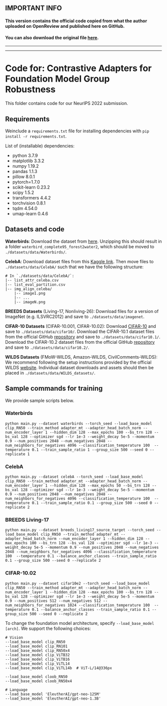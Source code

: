 ## IMPORTANT INFO
#### This version contains the official code copied from what the author uploaded on OpenReview and published here on GitHub.
#### You can also download the original file [here](https://openreview.net/forum?id=uPdS_7pdA9p).


---
---
# Code for: Contrastive Adapters for Foundation Model Group Robustness
This folder contains code for our NeurIPS 2022 submission.

## Requirements

Weinclude a `requirements.txt` file for installing dependencies with `pip install -r requirements.txt`.

List of (installable) dependencies:  
* python 3.7.9  
* matplotlib 3.3.2
* numpy 1.19.2  
* pandas 1.1.3  
* pillow 8.0.1  
* pytorch=1.7.0  
* scikit-learn 0.23.2  
* scipy 1.5.2  
* transformers 4.4.2 
* torchvision 0.8.1  
* tqdm 4.54.0  
* umap-learn 0.4.6

## Datasets and code 

**Waterbirds**: Download the dataset from [here](https://nlp.stanford.edu/data/dro/waterbird_complete95_forest2water2.tar.gz). Unzipping this should result in a folder `waterbird_complete95_forest2water2`, which should be moved to `./datasets/data/Waterbirds/`.  

**CelebA**: Download dataset files from this [Kaggle link](https://www.kaggle.com/jessicali9530/celeba-dataset). Then move files to `./datasets/data/CelebA/` such that we have the following structure:
```
# In `./datasets/data/CelebA/`:
|-- list_attr_celeba.csv
|-- list_eval_partition.csv
|-- img_align_celeba/
    |-- image1.png
    |-- ...
    |-- imageN.png
```  

**BREEDS Datasets** (Living-17, Nonliving-26): Download files for a version of ImageNet (e.g. ILSVRC2012) and save to `./datasets/data/imagenet`.  

**CIFAR-10 Datasets** (CIFAR-10.001, CIFAR-10.02): Download [CIFAR-10](https://www.cs.toronto.edu/~kriz/cifar.html) and save to `./datasets/data/cifar10/`. Download the CIFAR-10.1 dataset files from the official GitHub [repository](https://github.com/modestyachts/CIFAR-10.1) and save to `./datasets/data/cifar10.1/`. Download the CIFAR-10.2 dataset files from the official GitHub [repository](https://github.com/modestyachts/cifar-10.2) and save to `./datasets/data/cifar10.2/`.

**WILDS Datasets** (FMoW-WILDS, Amazon-WILDS, CivilComments-WILDS): We recommend following the setup instructions provided by the official WILDS [website](https://wilds.stanford.edu/get_started/). Individual dataset downloads and assets should then be placed in `./datasets/data/WILDS_datasets/`.


## Sample commands for training  

We provide sample scripts below.

### Waterbirds  
 
```
python main.py --dataset waterbirds --torch_seed --load_base_model clip_RN50 --train_method adapter_mt --adapter_head_batch_norm --num_encoder_layer 1 --hidden_dim 128 --max_epochs 100 --bs_trn 128 --bs_val 128 --optimizer sgd --lr 1e-3 --weight_decay 5e-5 --momentum 0.9 --num_positives 2048 --num_negatives 2048 --num_neighbors_for_negatives 4096 --classification_temperature 100  --temperature 0.1 --train_sample_ratio 1 --group_size 500 --seed 0 --replicate 1
```

### CelebA

```
python main.py --dataset celebA --torch_seed --load_base_model clip_RN50 --train_method adapter_mt --adapter_head_batch_norm --num_encoder_layer 1 --hidden_dim 128 --max_epochs 50 --bs_trn 128 --bs_val 128 --optimizer sgd --lr 1e-3 --weight_decay 5e-5 --momentum 0.9 --num_positives 2048 --num_negatives 2048 --num_neighbors_for_negatives 4096 --classification_temperature 100  --temperature 0.1 --train_sample_ratio 0.1 --group_size 500 --seed 0 --replicate 2
```

### BREEDS Living-17

```
python main.py --dataset breeds_living17_source_target --torch_seed --load_base_model clip_RN50 --train_method adapter_mt --adapter_head_batch_norm --num_encoder_layer 1 --hidden_dim 128 --max_epochs 100 --bs_trn 128 --bs_val 128 --optimizer sgd --lr 1e-3 --weight_decay 5e-5 --momentum 0.9 --num_positives 2048 --num_negatives 2048 --num_neighbors_for_negatives 4096 --classification_temperature 100  --temperature 0.1 --balance_anchor_classes --train_sample_ratio 0.1 --group_size 500 --seed 0 --replicate 2
```

### CIFAR-10.02
```
python main.py --dataset cifar10e2 --torch_seed --load_base_model clip_RN50 --train_method adapter_mt --adapter_head_batch_norm --num_encoder_layer 1 --hidden_dim 128 --max_epochs 100 --bs_trn 128 --bs_val 128 --optimizer sgd --lr 1e-3 --weight_decay 5e-5 --momentum 0.9 --num_positives 512 --num_negatives 512 --num_neighbors_for_negatives 1024 --classification_temperature 100  --temperature 0.1 --balance_anchor_classes --train_sample_ratio 0.1 --group_size 500 --seed 0 --replicate 2
```



To change the foundation model architecture, specify `--load_base_model [arch]`. We support the following choices:  
```
# Vision  
--load_base_model clip_RN50  
--load_base_model clip_RN101
--load_base_model clip_RN50x4
--load_base_model clip_ViTB32
--load_base_model clip_ViTB16
--load_base_model clip_ViTL14 
--load_base_model clip_ViTL14b  # ViT-L/14@336px

--load_base_model cloob_RN50  
--load_base_model cloob_RN50x4

# Language
--load_base_model 'EleutherAI/gpt-neo-125M'
--load_base_model 'EleutherAI/gpt-neo-1.3B'
```
